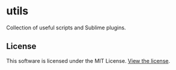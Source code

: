 # utils

Collection of useful scripts and Sublime plugins.

## License
This software is licensed under the MIT License. [View the license](LICENSE).

